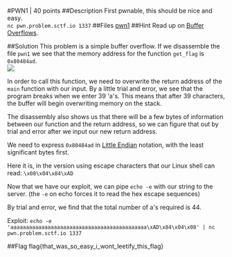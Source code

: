 #PWN1 | 40 points
##Description
First pwnable, this should be nice and easy.  
`nc pwn.problem.sctf.io 1337`
##Files
[pwn1](http://compete.sctf.io/2015q2/problemfiles/54/pwn1)
##Hint
Read up on [Buffer Overflows](https://en.wikipedia.org/wiki/Buffer_overflow).

##Solution
This problem is a simple buffer overflow.
If we disassemble the file `pwn1` we see that the memory address for the function `get_flag` is `0x80484ad`.  
![](https://github.com/ztaylor54/CTF/blob/master/sctf/screenshots/pwn_screenshot_1.png)

In order to call this function, we need to overwrite the return address of the `main` function with our input. By a little trial and error, we see that the program breaks when we enter 39 'a's. This means that after 39 characters, the buffer will begin overwriting memory on the stack.  

The disassembly also shows us that there will be a few bytes of information between our function and the return address, so we can figure that out by trial and error after we input our new return address.  

We need to express `0x80484ad` in [Little Endian](https://en.wikipedia.org/wiki/Endianness) notation, with the least significant bytes first.  

Here it is, in the version using escape characters that our Linux shell can read: `\x08\x04\x84\xAD`  

Now that we have our exploit, we can pipe `echo -e` with our string to the server. (the `-e` on echo forces it to read the hex escape sequences)  

By trial and error, we find that the total number of a's required is 44.  
  
Exploit:
`echo -e 'aaaaaaaaaaaaaaaaaaaaaaaaaaaaaaaaaaaaaaaaaaaa\xAD\x84\x04\x08' | nc pwn.problem.sctf.io 1337`  
  
##Flag
flag{that_was_so_easy_i_wont_leetify_this_flag}
